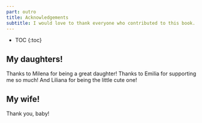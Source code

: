 ```yaml
---
part: outro
title: Acknowledgements
subtitle: I would love to thank everyone who contributed to this book.
---
```


* TOC
{:toc}

## My daughters!

Thanks to Milena for being a great daughter! Thanks to Emilia for supporting me so much! And Liliana for being the little cute one!

## My wife!

Thank you, baby!
